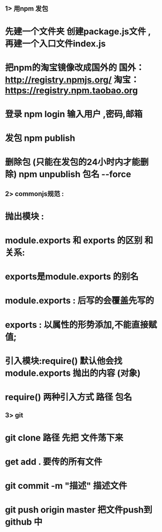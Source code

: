 ## 1> 用npm 发包
   # 先建一个文件夹  创建package.js文件 ,再建一个入口文件index.js  
   # 把npm的淘宝镜像改成国外的   国外：http://registry.npmjs.org/    淘宝：https://registry.npm.taobao.org
   # 登录  npm login   输入用户 ,密码,邮箱  
   #  发包  npm publish  
   #   删除包  (只能在发包的24小时内才能删除)  npm unpublish  包名 --force


## 2> commonjs规范 :
  # 抛出模块 :
  # module.exports 和 exports 的区别 和关系:

   # exports是module.exports 的别名  

   # module.exports : 后写的会覆盖先写的

   # exports : 以属性的形势添加,不能直接赋值;
   # 引入模块:require() 默认他会找 module.exports  抛出的内容 (对象)
   # require()  两种引入方式     路径     包名



## 3> git  
  #  git clone  路径  先把 文件荡下来 
 #   get add .   要传的所有文件
 #  git commit -m "描述"   描述文件
 #  git push origin master   把文件push到github 中 

